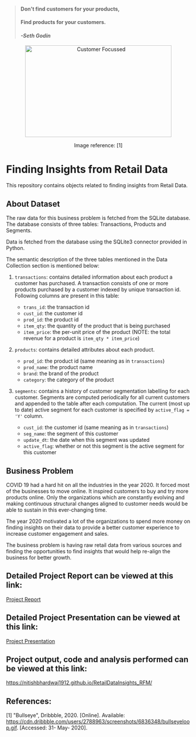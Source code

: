 > #### Don't find customers for your products,
> #### Find products for your customers. 
> #### <cite>-Seth Godin</cite>

<p align="center">
  <img width="400" height="250" src="https://cdn.dribbble.com/users/2788963/screenshots/6836348/bullseyeloop.gif" alt="Customer Focussed">
  </p>
  
<p align="center">
Image reference: [1] 
</p>

# Finding Insights from Retail Data
This repository contains objects related to finding insights from Retail Data.

## About Dataset

The raw data for this business problem is fetched from the SQLite database. The database consists of three tables: Transactions, Products and Segments.

Data is fetched from the database using the SQLite3 connector provided in Python.

The semantic description of the three tables mentioned in the Data Collection section is mentioned below:

1. `transactions`: contains detailed information about each product a customer has purchased. A transaction consists of one or more products purchased by a customer indexed by unique transaction id. Following columns are present in this table:
	* `trans_id`: the transaction id
	* `cust_id`: the customer id
	* `prod_id`: the product id
	* `item_qty`: the quantity of the product that is being purchased
	* `item_price`: the per-unit price of the product (NOTE: the total revenue for a product is `item_qty * item_price`)
	
2. `products`: contains detailed attributes about each product.
	* `prod_id`: the product id (same meaning as in `transactions`)
	* `prod_name`: the product name
	* `brand`: the brand of the product
	* `category`: the category of the product
	
3. `segments`: contains a history of customer segmentation labelling for each customer. Segments are computed periodically for all current customers and appended to the table after each computation. The current (most up to date) active segment for each customer is specified by `active_flag = 'Y'` column.
	* `cust_id`: the customer id (same meaning as in `transactions`)
	* `seg_name`: the segment of this customer
	* `update_dt`: the date when this segment was updated
	* `active_flag`: whether or not this segment is the active segment for this customer

## Business Problem

COVID 19 had a hard hit on all the industries in the year 2020. It forced most of the businesses to move online. It inspired customers to buy and try more products online. Only the organizations which are constantly evolving and making continuous structural changes aligned to customer needs would be able to sustain in this ever-changing time.

The year 2020 motivated a lot of the organizations to spend more money on finding insights on their data to provide a better customer experience to increase customer engagement and sales.

The business problem is having raw retail data from various sources and finding the opportunities to find insights that would help re-align the business for better growth.

## Detailed Project Report can be viewed at this link:
<a href="https://nbviewer.jupyter.org/github/nitishbhardwaj1912/RetailDataInsights_RFM/blob/master/Nitish%20Bharadwaj_Project%20Report_FINDING%20INSIGHTS%20FROM%20RETAIL%20DATA.pdf">Project Report</a>

## Detailed Project Presentation can be viewed at this link:
<a href="https://nbviewer.jupyter.org/github/nitishbhardwaj1912/RetailDataInsights_RFM/blob/master/Nitish%20Bhardwaj_Project%20Presentation_FINDING%20INSIGHTS%20FROM%20RETAIL%20DATA.pdf">Project Presentation</a>

## Project output, code and analysis performed can be viewed at this link:
https://nitishbhardwaj1912.github.io/RetailDataInsights_RFM/

## References:
[1] "Bullseye", Dribbble, 2020. [Online]. Available: https://cdn.dribbble.com/users/2788963/screenshots/6836348/bullseyeloop.gif. [Accessed: 31- May- 2020].